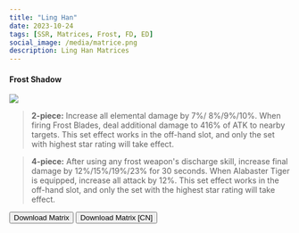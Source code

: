 ```yaml
---
title: "Ling Han"
date: 2023-10-24
tags: [SSR, Matrices, Frost, FD, ED]
social_image: /media/matrice.png
description: Ling Han Matrices
---
```

#### Frost Shadow 

![](https://telegra.ph/file/f5050323358ef1a1ea6c5.png)

>  **2-piece:** Increase all elemental damage by 7%/ 8%/9%/10%. When firing Frost Blades, deal additional damage to 416% of ATK to nearby targets. This set effect works in the off-hand slot, and only the set with highest star rating will take effect.


>  **4-piece:** After using any frost weapon's discharge skill, increase final damage by 12%/15%/19%/23% for 30 seconds. When Alabaster Tiger is equipped, increase all attack by 12%. This set effect works in the off-hand slot, and only the set with the highest star rating will take effect.

<button onclick="window.location.href=' https://media.discordapp.net/attachments/1164132902230032434/1166321607581638726/97DDDC04-7D47-4DD8-A88E-FB178EFC6BD6.jpg';">
      Download Matrix
    </button>
   
   
<button onclick="window.location.href='https://cdn.discordapp.com/attachments/1164132902230032434/1164132902469128302/Ling_Han_Matrix_CN.png';">
      Download Matrix [CN]
    </button>



